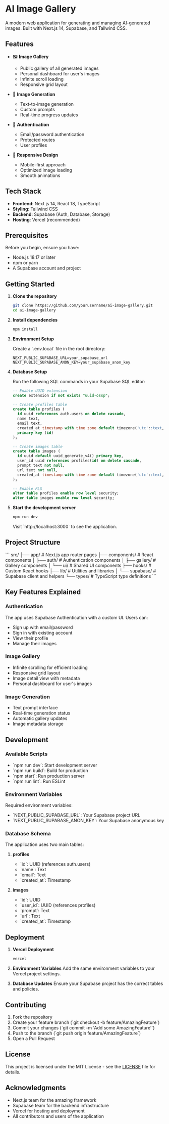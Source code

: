 # AI Image Gallery

A modern web application for generating and managing AI-generated images. Built with Next.js 14, Supabase, and Tailwind CSS.

## Features

- 🖼️ **Image Gallery**
  - Public gallery of all generated images
  - Personal dashboard for user's images
  - Infinite scroll loading
  - Responsive grid layout

- 🎨 **Image Generation**
  - Text-to-image generation
  - Custom prompts
  - Real-time progress updates

- 👤 **Authentication**
  - Email/password authentication
  - Protected routes
  - User profiles

- 📱 **Responsive Design**
  - Mobile-first approach
  - Optimized image loading
  - Smooth animations

## Tech Stack

- **Frontend**: Next.js 14, React 18, TypeScript
- **Styling**: Tailwind CSS
- **Backend**: Supabase (Auth, Database, Storage)
- **Hosting**: Vercel (recommended)

## Prerequisites

Before you begin, ensure you have:
- Node.js 18.17 or later
- npm or yarn
- A Supabase account and project

## Getting Started

1. **Clone the repository**
   ```bash
   git clone https://github.com/yourusername/ai-image-gallery.git
   cd ai-image-gallery
   ```

2. **Install dependencies**
   ```bash
   npm install
   ```

3. **Environment Setup**
   
   Create a \`.env.local\` file in the root directory:
   ```env
   NEXT_PUBLIC_SUPABASE_URL=your_supabase_url
   NEXT_PUBLIC_SUPABASE_ANON_KEY=your_supabase_anon_key
   ```

4. **Database Setup**
   
   Run the following SQL commands in your Supabase SQL editor:
   ```sql
   -- Enable UUID extension
   create extension if not exists "uuid-ossp";

   -- Create profiles table
   create table profiles (
     id uuid references auth.users on delete cascade,
     name text,
     email text,
     created_at timestamp with time zone default timezone('utc'::text, now()) not null,
     primary key (id)
   );

   -- Create images table
   create table images (
     id uuid default uuid_generate_v4() primary key,
     user_id uuid references profiles(id) on delete cascade,
     prompt text not null,
     url text not null,
     created_at timestamp with time zone default timezone('utc'::text, now()) not null
   );

   -- Enable RLS
   alter table profiles enable row level security;
   alter table images enable row level security;
   ```

5. **Start the development server**
   ```bash
   npm run dev
   ```

   Visit \`http://localhost:3000\` to see the application.

## Project Structure

\`\`\`
src/
├── app/                   # Next.js app router pages
├── components/           # React components
│   ├── auth/            # Authentication components
│   ├── gallery/         # Gallery components
│   └── ui/              # Shared UI components
├── hooks/               # Custom React hooks
├── lib/                 # Utilities and libraries
│   └── supabase/       # Supabase client and helpers
└── types/              # TypeScript type definitions
\`\`\`

## Key Features Explained

### Authentication
The app uses Supabase Authentication with a custom UI. Users can:
- Sign up with email/password
- Sign in with existing account
- View their profile
- Manage their images

### Image Gallery
- Infinite scrolling for efficient loading
- Responsive grid layout
- Image detail view with metadata
- Personal dashboard for user's images

### Image Generation
- Text prompt interface
- Real-time generation status
- Automatic gallery updates
- Image metadata storage

## Development

### Available Scripts

- \`npm run dev\`: Start development server
- \`npm run build\`: Build for production
- \`npm start\`: Run production server
- \`npm run lint\`: Run ESLint

### Environment Variables

Required environment variables:
- \`NEXT_PUBLIC_SUPABASE_URL\`: Your Supabase project URL
- \`NEXT_PUBLIC_SUPABASE_ANON_KEY\`: Your Supabase anonymous key

### Database Schema

The application uses two main tables:

1. **profiles**
   - \`id\`: UUID (references auth.users)
   - \`name\`: Text
   - \`email\`: Text
   - \`created_at\`: Timestamp

2. **images**
   - \`id\`: UUID
   - \`user_id\`: UUID (references profiles)
   - \`prompt\`: Text
   - \`url\`: Text
   - \`created_at\`: Timestamp

## Deployment

1. **Vercel Deployment**
   ```bash
   vercel
   ```

2. **Environment Variables**
   Add the same environment variables to your Vercel project settings.

3. **Database Updates**
   Ensure your Supabase project has the correct tables and policies.

## Contributing

1. Fork the repository
2. Create your feature branch (\`git checkout -b feature/AmazingFeature\`)
3. Commit your changes (\`git commit -m 'Add some AmazingFeature'\`)
4. Push to the branch (\`git push origin feature/AmazingFeature\`)
5. Open a Pull Request

## License

This project is licensed under the MIT License - see the [LICENSE](LICENSE) file for details.

## Acknowledgments

- Next.js team for the amazing framework
- Supabase team for the backend infrastructure
- Vercel for hosting and deployment
- All contributors and users of the application